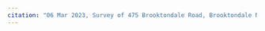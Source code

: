 ```yaml
---
citation: "06 Mar 2023, Survey of 475 Brooktondale Road, Brooktondale NY by Lee Dresser, Instrument Number 2023-03924, Tompkins County Clerk, Ithaca NY."
---
```




